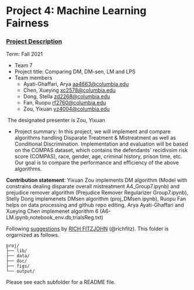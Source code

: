 # Project 4: Machine Learning Fairness

### [Project Description](doc/project4_desc.md)

Term: Fall 2021

+ Team 7
+ Project title: Comparing DM, DM-sen, LM and LPS
+ Team members
	+ Ayati-Ghaffari, Arya aa4663@columbia.edu
	+ Chen, Xueying xc2578@columbia.edu
	+ Dong, Stella zd2268@columbia.edu
	+ Fan, Ruopu rf2760@columbia.edu
	+ Zou, Yixuan yz4004@columbia.edu


 The designated presenter is Zou, Yixuan
+ Project summary: In this project, we will implement and compare algorithms handling Disparate Treatment & Mistreatment as well as Conditional Discrimination. Implementation and evaluation will be based on the COMPAS dataset, which contains the defendants' recidivsim risk score (COMPAS), race, gender, age, criminal history, prison time, etc. Our goal is to compare the performance and efficiency of the above algorithms.
	
**Contribution statement**: Yixuan Zou implements DM algorithm (Model with constrains dealing disparate overall mistreatment A4_Group7.ipynb) and prejudice remover algorithm (Prejudice Remover Regularizer Group7.ipynb), Stelly Dong implemenets DMsen algorithm (proj_DMsen.ipynb), Ruopu Fan helps on data processing and github repo editing. Arya Ayati-Ghaffari and Xueying Chen implemenet algorithm 6 (A6-LM.ipynb,notebook_env.db,trialsReg.txt)

Following [suggestions](http://nicercode.github.io/blog/2013-04-05-projects/) by [RICH FITZJOHN](http://nicercode.github.io/about/#Team) (@richfitz). This folder is orgarnized as follows.

```
proj/
├── lib/
├── data/
├── doc/
├── figs/
└── output/
```

Please see each subfolder for a README file.
